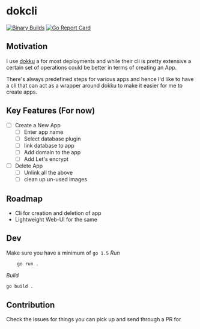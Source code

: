 # dokcli

[![Binary Builds](https://github.com/barelyhuman/dokcli/actions/workflows/create-binaries.yml/badge.svg)](https://github.com/barelyhuman/dokcli/actions/workflows/create-binaries.yml)
[![Go Report Card](https://goreportcard.com/badge/github.com/barelyhuman/dokcli)](https://goreportcard.com/report/github.com/barelyhuman/dokcli)

## Motivation

I use [dokku](https://github.com/dokku/dokku) a for most deployments and while their cli is pretty extensive a certain set of operations could be better in terms of creating an App.

There's always predefined steps for various apps and hence I'd like to have a cli that can act as a wrapper around dokku to make it easier for me to create apps.

## Key Features (For now)

- [ ] Create a New App
  - [ ] Enter app name
  - [ ] Select database plugin
  - [ ] link database to app
  - [ ] Add domain to the app
  - [ ] Add Let's encrypt
- [ ] Delete App
  - [ ] Unlink all the above
  - [ ] clean up un-used images

## Roadmap

- Cli for creation and deletion of app
- Lightweight Web-UI for the same

## Dev

Make sure you have a minimum of `go 1.5`
_Run_

```bash
    go run .
```

_Build_

```bash
go build .
```

## Contribution

Check the issues for things you can pick up and send through a PR for
